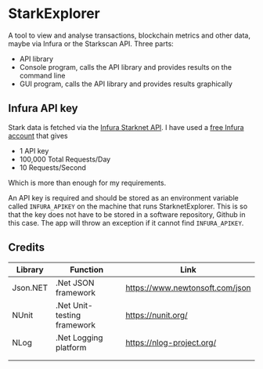 # StarkExplorer

A tool to view and analyse transactions, blockchain metrics and other data, maybe via Infura or the Starkscan API.
Three parts:

* API library
* Console program, calls the API library and provides results on the command line
* GUI program, calls the API library and provides results graphically

## Infura API key
Stark data is fetched via the [Infura Starknet API](https://docs.infura.io/api/networks/starknet).
I have used a [free Infura account](https://www.infura.io/pricing) that gives
* 1 API key
* 100,000 Total Requests/Day
* 10 Requests/Second

Which is more than enough for my requirements.

An API key is required and should be stored as an environment variable called ``INFURA_APIKEY`` on the machine that runs StarknetExplorer. This is so that the key does not have to be stored in a software repository, Github in this case. The app will throw an exception if it cannot find ``INFURA_APIKEY``.


## Credits

| Library  | Function  | Link  |
| --- | ---   |  --- |
| Json.NET | .Net JSON framework | https://www.newtonsoft.com/json |
| NUnit | .Net Unit-testing framework | https://nunit.org/ |
| NLog | .Net Logging platform | https://nlog-project.org/  |
|   |   |   |
|   |   |   |

